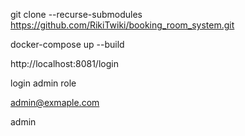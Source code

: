 git clone --recurse-submodules https://github.com/RikiTwiki/booking_room_system.git

docker-compose up --build

http://localhost:8081/login

login admin role

admin@exmaple.com

admin
